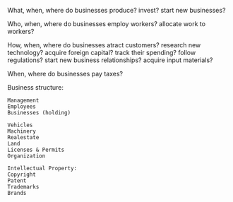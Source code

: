 What, when, where do businesses
    produce?
    invest?
    start new businesses?

Who, when, where do businesses
    employ workers?
    allocate work to workers?

How, when, where do businesses
    atract customers?
    research new technology?
    acquire foreign capital?
    track their spending?
    follow regulations?
    start new business relationships?
    acquire input materials?

When, where do businesses
    pay taxes?

Business structure:

    Management
    Employees
    Businesses (holding)

    Vehicles
    Machinery
    Realestate
    Land
    Licenses & Permits
    Organization

    Intellectual Property:
    Copyright
    Patent
    Trademarks
    Brands
    
